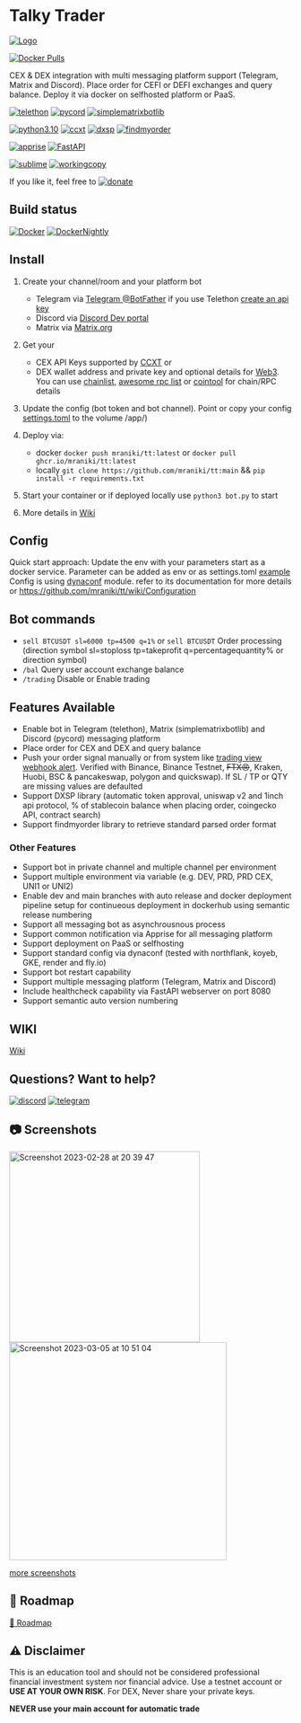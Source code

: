 # Talky Trader



[![Logo](https://i.imgur.io/Q7iDDyB_d.webp?maxwidth=640&shape=thumb&fidelity=medium)](https://github.com/mraniki/tt)

[![Docker Pulls](https://badgen.net/docker/pulls/mraniki/tt)](https://hub.docker.com/r/mraniki/tt)

 CEX & DEX integration with multi messaging platform support (Telegram, Matrix and Discord). Place order for CEFI or DEFI exchanges and query balance. Deploy it via docker on selfhosted platform or PaaS. 

[![telethon](https://badgen.net/badge/icon/telethon?icon=telegram&label)](https://github.com/LonamiWebs/Telethon)
[![pycord](https://badgen.net/badge/icon/pycord/purple?icon=discord&label)](https://github.com/Pycord-Development/pycord)
[![simplematrixbotlib](https://badgen.net/badge/icon/simplematrixbotlib/grey?icon=medium&label)](https://codeberg.org/imbev/simplematrixbotlib)

[![python3.10](https://badgen.net/badge/icon/3.10/black?icon=pypi&label)](https://www.python.org/downloads/release/python-3100/)
[![ccxt](https://badgen.net/badge/icon/ccxt/black?icon=libraries&label)](https://github.com/ccxt/ccxt)
[![dxsp](https://badgen.net/badge/icon/dxsp?icon=pypi&label)](https://pypi.org/project/dxsp/)
[![findmyorder](https://badgen.net/badge/icon/findmyorder?icon=pypi&label)](https://pypi.org/project/findmyorder/)

[![apprise](https://badgen.net/badge/icon/apprise/black?icon=libraries&label)](https://github.com/caronc/apprise) [![FastAPI](https://badgen.net/badge/icon/fastapi/black?icon=libraries&label)](https://github.com/tiangolo/fastapi)



[![sublime](https://badgen.net/badge/icon/sublime/F96854?icon=terminal&label)](https://www.sublimetext.com/)
[![workingcopy](https://badgen.net/badge/icon/workingcopy/16DCCD?icon=github&label)](https://workingcopy.app/)

If you like it, feel free to 
[![donate](https://badgen.net/badge/icon/coindrop/6F4E37?icon=buymeacoffee&label)](https://coindrop.to/mraniki)

## Build status
[![Docker](https://github.com/mraniki/tt/actions/workflows/DockerHub.yml/badge.svg)](https://github.com/mraniki/tt/actions/workflows/DockerHub.yml) [![DockerNightly](https://github.com/mraniki/tt/actions/workflows/DockerHub_Nightly.yml/badge.svg)](https://github.com/mraniki/tt/actions/workflows/DockerHub_Nightly.yml)

## Install
1) Create your channel/room and your platform bot 
    - Telegram via [Telegram @BotFather](https://core.telegram.org/bots/tutorial) if you use Telethon [create an api key](https://docs.telethon.dev/en/stable/basic/signing-in.html) 
    - Discord via [Discord Dev portal](https://discord.com/developers/docs/intro)
    - Matrix via [Matrix.org](https://turt2live.github.io/matrix-bot-sdk/index.html)
2) Get your 
    - CEX API Keys supported by [CCXT](https://github.com/ccxt/ccxt) or 
    - DEX wallet address and private key and optional details for [Web3](https://github.com/ethereum/web3.py). You can use [chainlist](https://chainlist.org), [awesome rpc list](https://github.com/arddluma/awesome-list-rpc-nodes-providers) or [cointool](https://cointool.app/) for chain/RPC details
3) Update the config (bot token and bot channel). Point or copy your config [settings.toml](config/example.toml) to the volume /app/)
4) Deploy via:
    - docker `docker push mraniki/tt:latest` or `docker pull ghcr.io/mraniki/tt:latest`
    - locally `git clone https://github.com/mraniki/tt:main` && `pip install -r requirements.txt` 
5) Start your container or if deployed locally use `python3 bot.py` to start

6) More details in [Wiki](https://github.com/mraniki/tt/wiki)

## Config
Quick start approach: Update the env with your parameters start as a docker service. Parameter can be added as env or as settings.toml 
[example](config/example.toml)
Config is using [dynaconf](https://www.dynaconf.com) module. refer to its documentation for more details or https://github.com/mraniki/tt/wiki/Configuration

## Bot commands
 - `sell BTCUSDT sl=6000 tp=4500 q=1%` or `sell BTCUSDT` Order processing (direction symbol sl=stoploss tp=takeprofit q=percentagequantity% or direction symbol)
 - `/bal` Query user account exchange balance
 - `/trading` Disable or Enable trading
 
## Features Available
 
 - Enable bot in Telegram (telethon), Matrix (simplematrixbotlib) and Discord (pycord) messaging platform
 - Place order for CEX and DEX and query balance
 - Push your order signal manually or from system like [trading view webhook alert](https://www.tradingview.com/pine-script-docs/en/v5/concepts/Alerts.html#using-all-alert-calls). Verified with Binance, Binance Testnet, ~~FTX😠~~, Kraken, Huobi, BSC & pancakeswap, polygon and quickswap). If SL / TP or QTY are missing values are defaulted
 - Support DXSP library (automatic token approval, uniswap v2 and 1inch api protocol, % of stablecoin balance when placing order, coingecko API, contract search)
 - Support findmyorder library to retrieve standard parsed order format
 
 ### Other Features
 - Support bot in private channel and multiple channel per environment
 - Support multiple environment via variable (e.g. DEV, PRD, PRD CEX, UNI1 or UNI2)
 - Enable dev and main branches with auto release and docker deployment pipeline setup for continueous deployment in dockerhub using semantic release numbering
 - Support all messaging bot as asynchrousnous process
 - Support common notification via Apprise for all messaging platform
 - Support deployment on PaaS or selfhosting 
 - Support standard config via dynaconf (tested with northflank, koyeb, GKE, render and fly.io)
 - Support bot restart capability
 - Support multiple messaging platform (Telegram, Matrix and Discord)
 - Include healthcheck capability via FastAPI webserver on port 8080
 - Support semantic auto version numbering

## WIKI

 [Wiki](https://github.com/mraniki/tt/wiki)

## Questions? Want to help? 

[![discord](https://badgen.net/badge/icon/discord/purple?icon=discord&label)](https://discord.gg/vegJQGrRRa)
[![telegram](https://badgen.net/badge/icon/telegram?icon=telegram&label)](https://t.me/TTTalkyTraderChat/1)

## 📷 Screenshots

<img width="340" alt="Screenshot 2023-02-28 at 20 39 47" src="https://user-images.githubusercontent.com/8766259/222161597-114d488b-ad9c-4468-8dd4-083f435cbb7b.png">
<img width="388" alt="Screenshot 2023-03-05 at 10 51 04" src="https://user-images.githubusercontent.com/8766259/222953459-0aaf024b-4d7b-4a57-b31b-7cab08f3c0d3.png">

[more screenshots](https://github.com/mraniki/tt/wiki/Screenshots)

## 🚧 Roadmap

[🚧 Roadmap](https://github.com/mraniki/tt/milestones)

 ## ⚠️ Disclaimer
 This is an education tool and should not be considered professional financial investment system nor financial advice. Use a testnet account or **USE AT YOUR OWN RISK**. For DEX, Never share your private keys.
 
 **NEVER use your main account for automatic trade**
